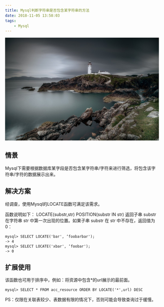 ```yaml
---
title: Mysql判断字符串是否包含某字符串的方法
date: 2018-11-05 13:58:03
tags:
    - Mysql
---
```

![homePage](/upload/homePage/20181105161103.jpg)
<!--more-->

## 情景
Mysql下需要根据数据库某字段是否包含某字符串/字符来进行筛选，将包含该字符串/字符的数据展示出来。

## 解决方案
经调查，使用Mysql的LOCATE函数可满足该需求。

函数说明如下：
LOCATE(substr,str) 
POSITION(substr IN str) 
返回子串 substr 在字符串 str 中第一次出现的位置。如果子串 substr 在 str 中不存在，返回值为 0： 

```
mysql> SELECT LOCATE('bar', ‘foobarbar'); 
-> 4 
mysql> SELECT LOCATE('xbar', ‘foobar'); 
-> 0 
```

## 扩展使用
该函数也可用于排序中，例如：将资源中包含*的url展示的最前面。

```
mysql> SELECT * FROM acc_resource ORDER BY LOCATE('*',url) DESC
```

PS：仅限在关联表较少、表数据有限的情况下，否则可能会导致查询过于缓慢。

